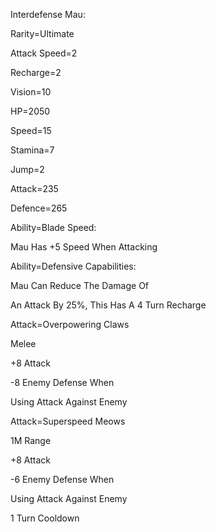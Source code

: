 Interdefense Mau:

Rarity=Ultimate

Attack Speed=2

Recharge=2

Vision=10

HP=2050

Speed=15

Stamina=7

Jump=2

Attack=235

Defence=265

Ability=Blade Speed:

Mau Has +5 Speed When Attacking

Ability=Defensive Capabilities:

Mau Can Reduce The Damage Of 

An Attack By 25%, This Has A 4 Turn Recharge

Attack=Overpowering Claws

Melee

+8 Attack

-8 Enemy Defense When

Using Attack Against Enemy

Attack=Superspeed Meows

1M Range

+8 Attack

-6 Enemy Defense When

Using Attack Against Enemy

1 Turn Cooldown
